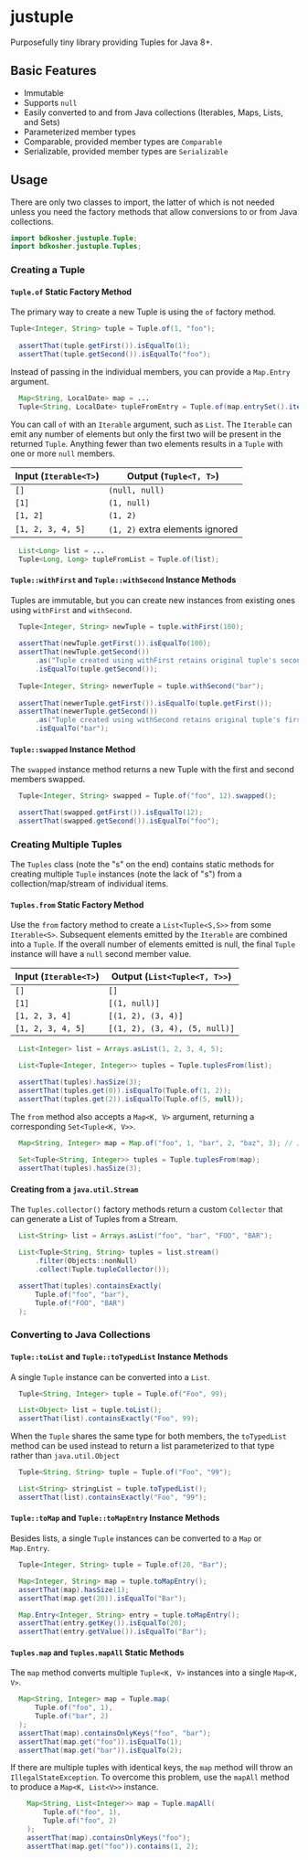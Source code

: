 # justuple
Purposefully tiny library providing Tuples for Java 8+.

## Basic Features

* Immutable
* Supports `null`
* Easily converted to and from Java collections (Iterables, Maps, Lists, and Sets)
* Parameterized member types
* Comparable, provided member types are `Comparable`
* Serializable, provided member types are `Serializable`

## Usage

There are only two classes to import, the latter of which is not needed unless you need the factory methods that 
allow conversions to or from Java collections.

```java
import bdkosher.justuple.Tuple;
import bdkosher.justuple.Tuples;
```

### Creating a Tuple

#### `Tuple.of` Static Factory Method

The primary way to create a new Tuple is using the `of` factory method.

```java
Tuple<Integer, String> tuple = Tuple.of(1, "foo");
  
  assertThat(tuple.getFirst()).isEqualTo(1);
  assertThat(tuple.getSecond()).isEqualTo("foo");
```

Instead of passing in the individual members, you can provide a `Map.Entry` argument.

```java
  Map<String, LocalDate> map = ...
  Tuple<String, LocalDate> tupleFromEntry = Tuple.of(map.entrySet().iterator.first());
```

You can call `of` with an `Iterable` argument, such as `List`. The `Iterable` can emit any number of elements but only
the first two will be present in the returned `Tuple`. 
Anything fewer than two elements results in a `Tuple` with one or more `null` members.

| Input (`Iterable<T>`) | Output (`Tuple<T, T>`) |
| --------------------- | ---------------------- |
| `[]`                  | `(null, null)`         |
| `[1]`                 | `(1, null)`            |
| `[1, 2]`              | `(1, 2)`               |
| `[1, 2, 3, 4, 5]`     | `(1, 2)` extra elements ignored |

```java
  List<Long> list = ... 
  Tuple<Long, Long> tupleFromList = Tuple.of(list);
```

#### `Tuple::withFirst` and `Tuple::withSecond` Instance Methods

Tuples are immutable, but you can create new instances from existing ones using `withFirst` and `withSecond`.

```java
  Tuple<Integer, String> newTuple = tuple.withFirst(100);
  
  assertThat(newTuple.getFirst()).isEqualTo(100);
  assertThat(newTuple.getSecond())
      .as("Tuple created using withFirst retains original tuple's second member")
      .isEqualTo(tuple.getSecond());
  
  Tuple<Integer, String> newerTuple = tuple.withSecond("bar"); 
  
  assertThat(newerTuple.getFirst()).isEqualTo(tuple.getFirst());
  assertThat(newerTuple.getSecond())
      .as("Tuple created using withSecond retains original tuple's first member"
      .isEqualTo("bar");
```

#### `Tuple::swapped` Instance Method

The `swapped` instance method returns a new Tuple with the first and second members swapped.

```java
  Tuple<Integer, String> swapped = Tuple.of("foo", 12).swapped();

  assertThat(swapped.getFirst()).isEqualTo(12);
  assertThat(swapped.getSecond()).isEqualTo("foo");
```

### Creating Multiple Tuples

The `Tuples` class (note the "s" on the end) contains static methods for creating multiple `Tuple` instances 
(note the lack of "s") from a collection/map/stream of individual items.

#### `Tuples.from` Static Factory Method

Use the `from` factory method to create a `List<Tuple<S,S>>` from some `Iterable<S>`. Subsequent elements emitted by
the `Iterable` are combined into a `Tuple`. If the overall number of elements emitted is null, the final `Tuple`
instance will have a `null` second member value.

| Input (`Iterable<T>`) | Output (`List<Tuple<T, T>>`)  |
| ----------------------| ----------------------------- |
| `[]`                  | `[]`                          | 
| `[1]`                 | `[(1, null)]`                 |
| `[1, 2, 3, 4]`        | `[(1, 2), (3, 4)]`            |
| `[1, 2, 3, 4, 5]`     | `[(1, 2), (3, 4), (5, null)]` |

```java
  List<Integer> list = Arrays.asList(1, 2, 3, 4, 5);

  List<Tuple<Integer, Integer>> tuples = Tuple.tuplesFrom(list);

  assertThat(tuples).hasSize(3);
  assertThat(tuples.get(0)).isEqualTo(Tuple.of(1, 2));
  assertThat(tuples.get(2)).isEqualTo(Tuple.of(5, null));
```

The `from` method also accepts a `Map<K, V>` argument, returning a corresponding `Set<Tuple<K, V>>`.

```java
  Map<String, Integer> map = Map.of("foo", 1, "bar", 2, "baz", 3); // Java 9+
   
  Set<Tuple<String, Integer>> tuples = Tuple.tuplesFrom(map);
  assertThat(tuples).hasSize(3);
```

#### Creating from a `java.util.Stream`

The `Tuples.collector()` factory methods return a custom `Collector` that can generate a List of Tuples from a
Stream.

```java
  List<String> list = Arrays.asList("foo", "bar", "FOO", "BAR");

  List<Tuple<String, String> tuples = list.stream()
      .filter(Objects::nonNull)
      .collect(Tuple.tupleCollector());

  assertThat(tuples).containsExactly(
      Tuple.of("foo", "bar"),
      Tuple.of("FOO", "BAR")
  );
```

### Converting to Java Collections

#### `Tuple::toList` and `Tuple::toTypedList` Instance Methods

A single `Tuple` instance can be converted into a `List`.

```java
  Tuple<String, Integer> tuple = Tuple.of("Foo", 99);

  List<Object> list = tuple.toList();
  assertThat(list).containsExactly("Foo", 99);
```

When the `Tuple` shares the same type for both members, the `toTypedList` method can be used instead to return a list
parameterized to that type rather than `java.util.Object`

```java
  Tuple<String, String> tuple = Tuple.of("Foo", "99");

  List<String> stringList = tuple.toTypedList();
  assertThat(list).containsExactly("Foo", "99");
```

#### `Tuple::toMap` and `Tuple::toMapEntry` Instance Methods

Besides lists, a single `Tuple` instances can be converted to a `Map` or `Map.Entry`.

```java
  Tuple<Integer, String> tuple = Tuple.of(20, "Bar");

  Map<Integer, String> map = tuple.toMapEntry();
  assertThat(map).hasSize(1);
  assertThat(map.get(20)).isEqualTo("Bar");

  Map.Entry<Integer, String> entry = tuple.toMapEntry();
  assertThat(entry.getKey()).isEqualTo(20);
  assertThat(entry.getValue()).isEqualTo("Bar");
```

#### `Tuples.map` and `Tuples.mapAll` Static Methods

The `map` method converts multiple `Tuple<K, V>` instances into a single `Map<K, V>`.

```java
  Map<String, Integer> map = Tuple.map(
      Tuple.of("foo", 1),
      Tuple.of("bar", 2)
  );
  assertThat(map).containsOnlyKeys("foo", "bar");
  assertThat(map.get("foo")).isEqualTo(1);
  assertThat(map.get("bar")).isEqualTo(2);
``` 

If there are multiple tuples with identical keys, the `map` method will throw an `IllegalStateException`. 
To overcome this problem, use the `mapAll` method to produce a `Map<K, List<V>>` instance.

```java
    Map<String, List<Integer>> map = Tuple.mapAll(
        Tuple.of("foo", 1),
        Tuple.of("foo", 2)
    );
    assertThat(map).containsOnlyKeys("foo");
    assertThat(map.get("foo")).contains(1, 2);
``` 
